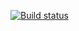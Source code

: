 [![Build status](https://ci.appveyor.com/api/projects/status/0ri5jrcc6f4eovym?svg=true)](https://ci.appveyor.com/project/gulyolik/postmanecho)
